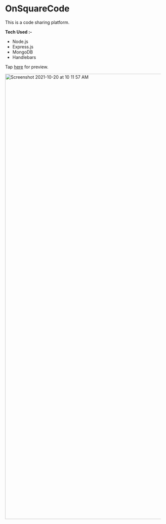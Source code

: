 # OnSquareCode
This is a code sharing platform.<br>
  
  <strong>Tech Used :- </strong> <ul>
  <li>Node.js</li>
  <li>Express.js</li>
  <li>MongoDB</li>
  <li>Handlebars</li>
  </ul>
  
 Tap <a href="https://onsquarecode.herokuapp.com/">here</a> for preview.
 
 <img width="1440" alt="Screenshot 2021-10-20 at 10 11 57 AM" src="https://user-images.githubusercontent.com/63765750/138029517-b021e1a9-5bc9-47dc-8960-d7bed6b8eef8.png">
